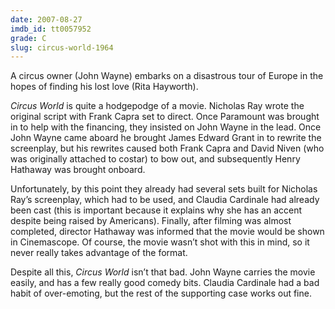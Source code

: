 ```yaml
---
date: 2007-08-27
imdb_id: tt0057952
grade: C
slug: circus-world-1964
---
```


A circus owner (John Wayne) embarks on a disastrous tour of Europe in the hopes of finding his lost love (Rita Hayworth).

_Circus World_ is quite a hodgepodge of a movie. Nicholas Ray wrote the original script with Frank Capra set to direct. Once Paramount was brought in to help with the financing, they insisted on John Wayne in the lead. Once John Wayne came aboard he brought James Edward Grant in to rewrite the screenplay, but his rewrites caused both Frank Capra and David Niven (who was originally attached to costar) to bow out, and subsequently Henry Hathaway was brought onboard.

Unfortunately, by this point they already had several sets built for Nicholas Ray’s screenplay, which had to be used, and Claudia Cardinale had already been cast (this is important because it explains why she has an accent despite being raised by Americans). Finally, after filming was almost completed, director Hathaway was informed that the movie would be shown in Cinemascope. Of course, the movie wasn’t shot with this in mind, so it never really takes advantage of the format.

Despite all this, _Circus World_ isn’t that bad. John Wayne carries the movie easily, and has a few really good comedy bits. Claudia Cardinale had a bad habit of over-emoting, but the rest of the supporting case works out fine.
